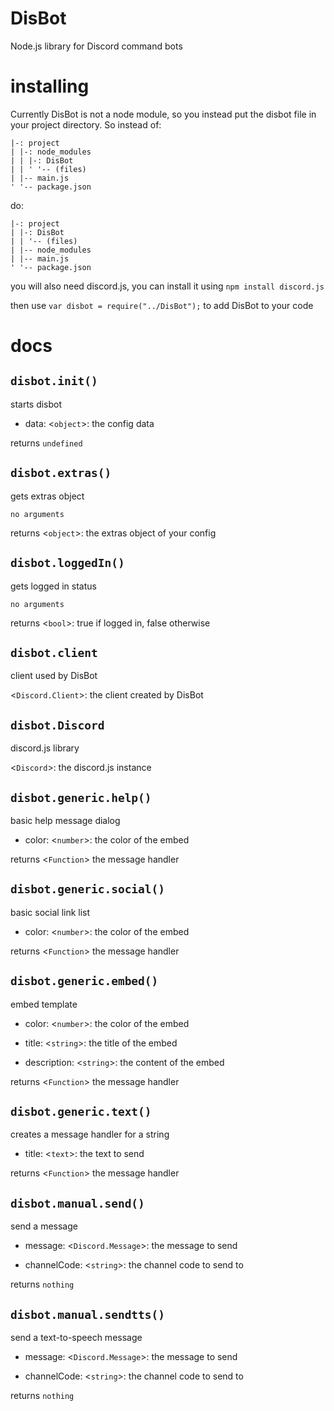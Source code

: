 # DisBot
Node.js library for Discord command bots

# installing
Currently DisBot is not a node module, so you instead put the disbot file in your project directory. 
So instead of:
```
|-: project
| |-: node_modules
| | |-: DisBot
| | ' '-- (files)
| |-- main.js
' '-- package.json
```
do:
```
|-: project
| |-: DisBot
| | '-- (files)
| |-- node_modules
| |-- main.js
' '-- package.json
```

you will also need discord.js, you can install it using `npm install discord.js`

then use `var disbot = require("../DisBot");` to add DisBot to your code

# docs

## `disbot.init()`
starts disbot

- data: <`object`>: the config data

returns `undefined`

## `disbot.extras()`
gets extras object

`no arguments`

returns <`object`>: the extras object of your config

## `disbot.loggedIn()`
gets logged in status

`no arguments`

returns <`bool`>: true if logged in, false otherwise

## `disbot.client`
client used by DisBot

<`Discord.Client`>: the client created by DisBot

## `disbot.Discord`
discord.js library

<`Discord`>: the discord.js instance

## `disbot.generic.help()`
basic help message dialog

- color: <`number`>: the color of the embed

returns <`Function`> the message handler

## `disbot.generic.social()`
basic social link list

- color: <`number`>: the color of the embed

returns <`Function`> the message handler

## `disbot.generic.embed()`
embed template

- color: <`number`>: the color of the embed

- title: <`string`>: the title of the embed

- description: <`string`>: the content of the embed

returns <`Function`> the message handler

## `disbot.generic.text()`
creates a message handler for a string

- title: <`text`>: the text to send

returns <`Function`> the message handler

## `disbot.manual.send()`
send a message

- message: <`Discord.Message`>: the message to send

- channelCode: <`string`>: the channel code to send to

returns `nothing`

## `disbot.manual.sendtts()`
send a text-to-speech message

- message: <`Discord.Message`>: the message to send

- channelCode: <`string`>: the channel code to send to

returns `nothing`
